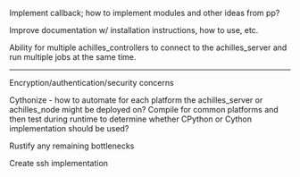 Implement callback; how to implement modules and other ideas from pp?

Improve documentation w/ installation instructions, how to use, etc.

Ability for multiple achilles_controllers to connect to the achilles_server and run multiple jobs at the same time.

---

Encryption/authentication/security concerns

Cythonize - how to automate for each platform the achilles_server or achilles_node might be deployed on? Compile for common platforms and then test during runtime to determine whether CPython or Cython implementation should be used?

Rustify any remaining bottlenecks

Create ssh implementation